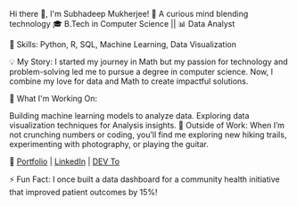 Hi there 👋, I'm Subhadeep Mukherjee!
🚀 A curious mind blending technology 
🎓 B.Tech in Computer Science || 📊 Data Analyst

🌟 Skills: Python, R, SQL, Machine Learning, Data Visualization

💡 My Story:
I started my journey in Math but my passion for technology and problem-solving led me to pursue a degree in computer science. Now, I combine my love for data and Math to create impactful solutions.

🎯 What I'm Working On:

Building machine learning models to analyze data.
Exploring data visualization techniques for Analysis insights.
🌈 Outside of Work:
When I’m not crunching numbers or coding, you’ll find me exploring new hiking trails, experimenting with photography, or playing the guitar.

🔗 [Portfolio](https://subhadeep-mukherjee.my.canva.site/subhadeep-mukherjee) | [LinkedIn](https://www.linkedin.com/in/subhadeep-mukherjee-1b9343259/recent-activity/all/) | [DEV To](https://dev.to/subhadeep12209475)

⚡ Fun Fact: I once built a data dashboard for a community health initiative that improved patient outcomes by 15%!

<!--
**Subhadeep12209475/Subhadeep12209475** is a ✨ _special_ ✨ repository because its `README.md` (this file) appears on your GitHub profile.

Here are some ideas to get you started:

- 🔭 I’m currently working on ...
- 🌱 I’m currently learning ...
- 👯 I’m looking to collaborate on ...
- 🤔 I’m looking for help with ...
- 💬 Ask me about ...
- 📫 How to reach me: ...
- 😄 Pronouns: ...
- ⚡ Fun fact: ...
-->
